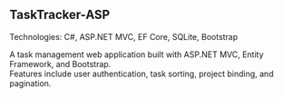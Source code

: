 ## TaskTracker-ASP

Technologies: C#, ASP.NET MVC, EF Core, SQLite, Bootstrap

A task management web application built with ASP.NET MVC, Entity Framework, and Bootstrap.  
Features include user authentication, task sorting, project binding, and pagination.
